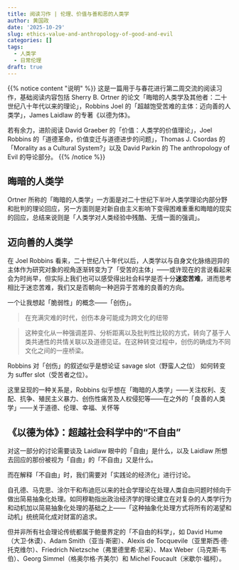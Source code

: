 ```yaml
---
title: 阅读习作 | 伦理、价值与善和恶的人类学
author: 黄国政
date: '2025-10-29'
slug: ethics-value-and-anthropology-of-good-and-evil
categories: []
tags:
  - 人类学
  - 日常伦理
draft: true
---
```


<!--more-->

{{% notice content "说明" %}}
这是一篇用于与春花进行第二周交流的阅读习作，基础阅读内容包括 Sherry B. Ortner 的论文「晦暗的人类学及其他者：二十世纪八十年代以来的理论」，Robbins Joel 的「超越饱受苦难的主体：迈向善的人类学」，James Laidlaw 的专著《以德为体》。

若有余力，进阶阅读 David Graeber 的「价值：人类学的价值理论」，Joel Robbins 的「道德革命，价值变迁与道德进步的问题」，Thomas J. Csordas 的「Morality as a Cultural System?」以及 David Parkin 的 The anthropology of Evil 的导论部分。
{{% /notice %}}

## 晦暗的人类学

Ortner 所称的「晦暗的人类学」一方面是对二十世纪下半叶人类学理论内部分野和批判的理论回应，另一方面则是对新自由主义影响下变得困难重重和晦暗的现实的回应，总结来说则是「人类学对人类经验中残酷、无情一面的强调」。

## 迈向善的人类学

在 Joel Robbins 看来，二十世纪八十年代以后，人类学以与自身文化脉络迥异的主体作为研究对象的视角逐渐转变为了「受苦的主体」——或许现在的言说看起来会为时尚早，但实际上我们也可以感受得出社会科学是否十分**迷恋苦难**，进而思考相比于迷恋苦难，我们又是否朝向一种迥异于苦难的良善的方向。

一个让我想起「脆弱性」的概念——「创伤」。

> 在充满灾难的时代，创伤本身可能成为跨文化的纽带

> 这种变化从一种强调差异、分析距离以及批判性比较的方式，转向了基于人类共通性的共情关联以及道德见证。在这种转变过程中，创伤的确成为不同文化之间的一座桥梁。

Robbins 对「创伤」的叙述似乎是想论证 savage slot（野蛮人之位） 如何转变为 suffer slot（受苦者之位）。

这里呈现的一种关系是，Robbins 似乎想在「晦暗的人类学」——关注权利、支配、抗争、殖民主义暴力、创伤性痛苦及人权侵犯等——在之外的「良善的人类学」——关于道德、伦理、幸福、关怀等

## 《以德为体》：超越社会科学中的“不自由”

对这一部分的讨论需要谈及 Laidlaw 眼中的「自由」是什么，以及 Laidlaw 所想去回应的那份被视为「自由」的「不自由」又是什么。

而在解释「不自由」时，我们需要对「实践论的经济化」进行讨论。

自孔德、马克思、涂尔干和布迪厄以来的社会学理论在处理人类自由问题时倾向于做出简易抽象化处理。如同穆勒指出政治经济学的理论建立在对复杂的人类学行为和动机加以简易抽象化处理的基础之上——「这种抽象化处理方式将所有的渴望和动机」统统简化成对财富的追求。

但并非所有社会理论传统都属于鲍曼界定的「不自由的科学」，如 David Hume（大卫·休谟）、Adam Smith（亚当·斯密）、Alexis de Tocquevile（亚里斯西·德·托克维尔）、Friedrich Nietzsche（弗里德里希·尼采）、Max Weber（马克斯·韦伯）、Georg Simmel（格奥尔格·齐美尔）和 Michel Foucault（米歇尔·福柯）。